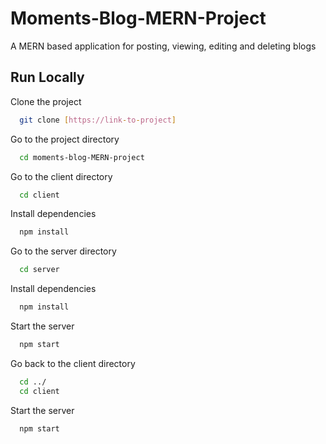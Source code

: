 # Moments-Blog-MERN-Project

A MERN based application for posting, viewing, editing and deleting blogs

## Run Locally

Clone the project

```bash
  git clone [https://link-to-project]
```

Go to the project directory

```bash
  cd moments-blog-MERN-project
```
Go to the client directory

```bash
  cd client
```
Install dependencies

```bash
  npm install
```
Go to the server directory

```bash
  cd server
```

Install dependencies

```bash
  npm install
```

Start the server

```bash
  npm start
```
Go back to the client directory
```bash
  cd ../
  cd client
```
Start the server

```bash
  npm start
```

